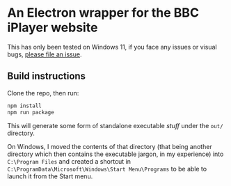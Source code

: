 # An Electron wrapper for the BBC iPlayer website
This has only been tested on Windows 11, if you face any issues or visual bugs, [please file an issue](https://github.com/donnybeelo/iplayer-electron/issues).

## Build instructions
Clone the repo, then run:
```bash
npm install
npm run package
```

This will generate some form of standalone executable _stuff_ under the `out/` directory.

On Windows, I moved the contents of that directory (that being another directory which then contains the executable jargon, in my experience) into `C:\Program Files` 
and created a shortcut in `C:\ProgramData\Microsoft\Windows\Start Menu\Programs` to be able to launch it from the Start menu.
